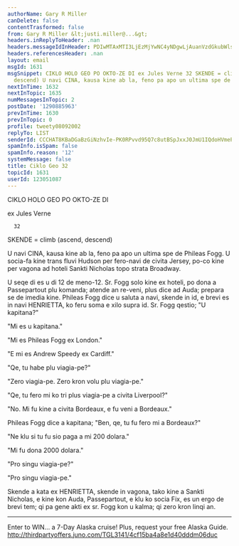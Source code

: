 ```yaml
---
authorName: Gary R Miller
canDelete: false
contentTrasformed: false
from: Gary R Miller &lt;justi.miller@...&gt;
headers.inReplyToHeader: .nan
headers.messageIdInHeader: PDIwMTAxMTI3LjEzMjYwNC4yNDgwLjAuanVzdGkubWlsbGVyQGp1bm8uY29tPg==
headers.referencesHeader: .nan
layout: email
msgId: 1631
msgSnippet: CIKLO HOLO GEO PO OKTO-ZE DI ex Jules Verne 32 SKENDE = climb (ascend,
  descend) U navi CINA, kausa kine ab la, feno pa apo un ultima spe de Phileas Fogg.  U
nextInTime: 1632
nextInTopic: 1635
numMessagesInTopic: 2
postDate: '1290885963'
prevInTime: 1630
prevInTopic: 0
profile: tweety08092002
replyTo: LIST
senderId: CCCHAT8KBaDGaBzGiNzhvIe-PK0RPvvd95Q7c8utBSpJxxJ0JmU1IQdoHVmeP2ec5vkWYT70oEWgg8Ok0UsIf5ScwNd2tCNkjLNaMg
spamInfo.isSpam: false
spamInfo.reason: '12'
systemMessage: false
title: Ciklo Geo 32
topicId: 1631
userId: 123051087
---
```


 CIKLO HOLO GEO PO OKTO-ZE DI

 ex Jules Verne

      32

SKENDE = climb (ascend, descend)

U navi CINA, kausa kine ab la, feno pa apo un ultima spe de
Phileas Fogg.  U socia-fa kine trans fluvi Hudson per fero-navi
de civita Jersey, po-co kine per vagona ad hoteli Sankti Nicholas
topo strata Broadway.

U seqe di es u di 12 de meno-12.  Sr. Fogg solo kine ex hoteli,
po dona a Passepartout plu komanda; atende an re-veni, plus dice
ad Auda; prepara se de imedia kine.  Phileas Fogg dice u saluta a
navi, skende in id, e brevi es in navi HENRIETTA, ko feru soma e
xilo supra id.  Sr. Fogg qestio; "U kapitana?"

"Mi es u kapitana."

"Mi es Phileas Fogg ex London."

"E mi es Andrew Speedy ex Cardiff."

"Qe, tu habe plu viagia-pe?"

"Zero viagia-pe.  Zero kron volu plu viagia-pe."

"Qe, tu fero mi ko tri plus viagia-pe a civita Liverpool?"

"No.  Mi fu kine a civita Bordeaux, e fu veni a Bordeaux."

Phileas Fogg dice a kapitana; "Ben, qe, tu fu fero mi a
Bordeaux?"

"Ne klu si tu fu sio paga a mi 200 dolara."

"Mi fu dona 2000 dolara."

"Pro singu viagia-pe?"

"Pro singu viagia-pe."

Skende a kata ex HENRIETTA, skende in vagona, tako kine a Sankti
Nicholas, e kine kon Auda, Passepartout, e klu ko socia Fix, es
un ergo de brevi tem; qi pa gene akti ex sr. Fogg kon u kalma; qi
zero kron linqi an.
____________________________________________________________
Enter to WIN...
a 7-Day Alaska cruise! Plus, request your free Alaska Guide.
http://thirdpartyoffers.juno.com/TGL3141/4cf15ba4a8e1d40dddm06duc

